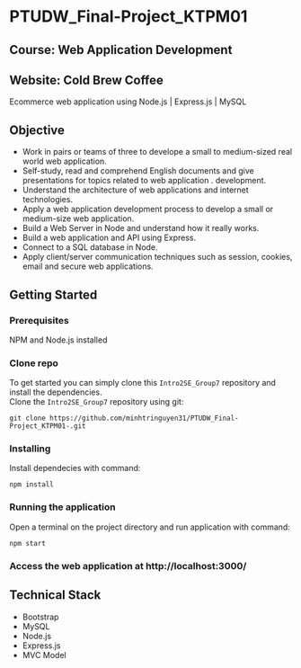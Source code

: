 # PTUDW_Final-Project_KTPM01
## Course: Web Application Development
## Website: Cold Brew Coffee
Ecommerce web application using Node.js | Express.js | MySQL

## Objective
* Work in pairs or teams of three to develope a small to medium-sized real world web application.
* Self-study, read and comprehend English documents and give presentations for topics related to web application .
development.
* Understand the architecture of web applications and internet technologies.
* Apply a web application development process to develop a small or medium-size web application.
* Build a Web Server in Node and understand how it really works.
* Build a web application and API using Express.
* Connect to a SQL database in Node.
* Apply client/server communication techniques such as session, cookies, email and secure web applications.

## Getting Started
### Prerequisites
NPM and Node.js installed
### Clone repo
To get started  you can simply clone this `Intro2SE_Group7` repository and install the dependencies.  
Clone the `Intro2SE_Group7` repository using git:
```
git clone https://github.com/minhtringuyen31/PTUDW_Final-Project_KTPM01-.git
```

### Installing
Install dependecies with command:
```
npm install
```

### Running the application
Open a terminal on the project directory and run application with command:
```
npm start
```
### Access the web application at http://localhost:3000/

## Technical Stack
* Bootstrap
* MySQL
* Node.js
* Express.js
* MVC Model
